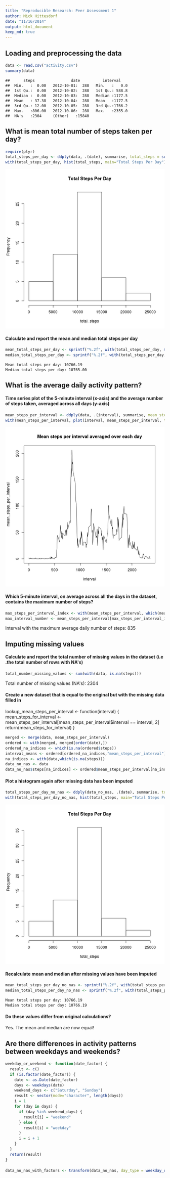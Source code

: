 ```yaml
---
title: "Reproducible Research: Peer Assessment 1"
author: Mick Hittesdorf
date: "11/16/2014"
output: html_document
keep_md: true
---
```



## Loading and preprocessing the data

```r
data <- read.csv("activity.csv")
summary(data)
```

```
##      steps                date          interval     
##  Min.   :  0.00   2012-10-01:  288   Min.   :   0.0  
##  1st Qu.:  0.00   2012-10-02:  288   1st Qu.: 588.8  
##  Median :  0.00   2012-10-03:  288   Median :1177.5  
##  Mean   : 37.38   2012-10-04:  288   Mean   :1177.5  
##  3rd Qu.: 12.00   2012-10-05:  288   3rd Qu.:1766.2  
##  Max.   :806.00   2012-10-06:  288   Max.   :2355.0  
##  NA's   :2304     (Other)   :15840
```

## What is mean total number of steps taken per day?

```r
require(plyr)
total_steps_per_day <- ddply(data, .(date), summarise, total_steps = sum(steps))
with(total_steps_per_day, hist(total_steps, main="Total Steps Per Day"))
```

![plot of chunk histogram](figure/histogram-1.png) 

#### Calculate and report the mean and median total steps per day


```r
mean_total_steps_per_day <- sprintf("%.2f", with(total_steps_per_day, mean(total_steps, na.rm = TRUE)))
median_total_steps_per_day <- sprintf("%.2f", with(total_steps_per_day, median(total_steps, na.rm = TRUE)))
```
```
Mean total steps per day: 10766.19
Median total steps per day: 10765.00
```

## What is the average daily activity pattern?

#### Time series plot of the 5-minute interval (x-axis) and the average number of steps taken, averaged across all days (y-axis)


```r
mean_steps_per_interval <- ddply(data, .(interval), summarise, mean_steps_per_interval = mean(steps, na.rm=TRUE))
with(mean_steps_per_interval, plot(interval, mean_steps_per_interval, type='l', main = "Mean steps per interval averaged over each day"))
```

![plot of chunk unnamed-chunk-3](figure/unnamed-chunk-3-1.png) 

#### Which 5-minute interval, on average across all the days in the dataset, contains the maximum number of steps?


```r
max_steps_per_interval_index <- with(mean_steps_per_interval, which(mean_steps_per_interval == max(mean_steps_per_interval)))
max_interval_number <- mean_steps_per_interval[max_steps_per_interval_index,1]
```

Interval with the maximum average daily number of steps: 835

## Imputing missing values

#### Calculate and report the total number of missing values in the dataset (i.e .the total number of rows with NA's)

```r
total_number_missing_values <- sum(with(data, is.na(steps)))
```
Total number of missing values (NA's): 2304

#### Create a new dataset that is equal to the original but with the missing data filled in
lookup_mean_steps_per_interval <- function(interval) {
  mean_steps_for_interval <- mean_steps_per_interval[mean_steps_per_interval$interval == interval, 2]
  return(mean_steps_for_interval)
}


```r
merged <- merge(data, mean_steps_per_interval)
ordered <- with(merged, merged[order(date),])
ordered_na_indices <- which(is.na(ordered$steps))
interval_means <- ordered[ordered_na_indices,"mean_steps_per_interval"]
na_indices <- with(data,which(is.na(steps)))
data_no_nas <- data
data_no_nas$steps[na_indices] <- ordered$mean_steps_per_interval[na_indices]
```

#### Plot a histogram again after missing data has been imputed


```r
total_steps_per_day_no_nas <- ddply(data_no_nas, .(date), summarise, total_steps = sum(steps))
with(total_steps_per_day_no_nas, hist(total_steps, main="Total Steps Per Day"))
```

![plot of chunk unnamed-chunk-7](figure/unnamed-chunk-7-1.png) 

#### Recalculate mean and median after missing values have been imputed

```r
mean_total_steps_per_day_no_nas <- sprintf("%.2f", with(total_steps_per_day_no_nas, mean(total_steps, na.rm = TRUE)))
median_total_steps_per_day_no_nas <- sprintf("%.2f", with(total_steps_per_day_no_nas, median(total_steps, na.rm = TRUE)))
```

```
Mean total steps per day: 10766.19
Median total steps per day: 10766.19
```

#### Do these values differ from original calculations? 

Yes. The mean and median are now equal!

## Are there differences in activity patterns between weekdays and weekends?

```r
weekday_or_weekend <- function(date_factor) {
  result <- c()
  if (is.factor(date_factor)) {
    date <- as.Date(date_factor)
    days <- weekdays(date)
    weekend_days <- c("Saturday", "Sunday")
    result <- vector(mode="character", length(days))
    i = 1
    for (day in days) {
      if (day %in% weekend_days) {
        result[i] = "weekend"
      } else {
        result[i] = "weekday"
      }
      i = i + 1
    }
  }
  return(result)
}

data_no_nas_with_factors <- transform(data_no_nas, day_type = weekday_or_weekend(date))
```
